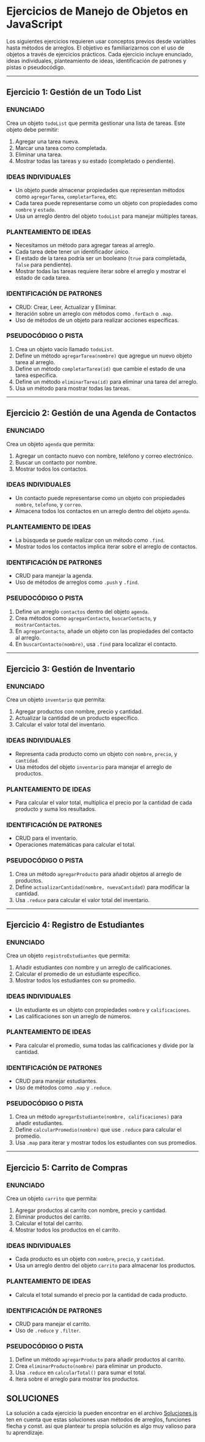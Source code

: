 # Ejercicios de Manejo de Objetos en JavaScript

Los siguientes ejercicios requieren usar conceptos previos desde variables hasta métodos de arreglos. El objetivo es familiarizarnos con el uso de objetos a través de ejercicios prácticos. Cada ejercicio incluye enunciado, ideas individuales, planteamiento de ideas, identificación de patrones y pistas o pseudocódigo.

---

## Ejercicio 1: **Gestión de un Todo List**

### ENUNCIADO  
Crea un objeto `todoList` que permita gestionar una lista de tareas. Este objeto debe permitir:
1. Agregar una tarea nueva.
2. Marcar una tarea como completada.
3. Eliminar una tarea.
4. Mostrar todas las tareas y su estado (completado o pendiente).

### IDEAS INDIVIDUALES  
- Un objeto puede almacenar propiedades que representan métodos como `agregarTarea`, `completarTarea`, etc.
- Cada tarea puede representarse como un objeto con propiedades como `nombre` y `estado`.
- Usa un arreglo dentro del objeto `todoList` para manejar múltiples tareas.

### PLANTEAMIENTO DE IDEAS  
- Necesitamos un método para agregar tareas al arreglo.
- Cada tarea debe tener un identificador único.
- El estado de la tarea podría ser un booleano (`true` para completada, `false` para pendiente).
- Mostrar todas las tareas requiere iterar sobre el arreglo y mostrar el estado de cada tarea.

### IDENTIFICACIÓN DE PATRONES  
- CRUD: Crear, Leer, Actualizar y Eliminar.
- Iteración sobre un arreglo con métodos como `.forEach` o `.map`.
- Uso de métodos de un objeto para realizar acciones específicas.

### PSEUDOCÓDIGO O PISTA  
1. Crea un objeto vacío llamado `todoList`.
2. Define un método `agregarTarea(nombre)` que agregue un nuevo objeto tarea al arreglo.
3. Define un método `completarTarea(id)` que cambie el estado de una tarea específica.
4. Define un método `eliminarTarea(id)` para eliminar una tarea del arreglo.
5. Usa un método para mostrar todas las tareas.

---

## Ejercicio 2: **Gestión de una Agenda de Contactos**

### ENUNCIADO  
Crea un objeto `agenda` que permita:
1. Agregar un contacto nuevo con nombre, teléfono y correo electrónico.
2. Buscar un contacto por nombre.
3. Mostrar todos los contactos.

### IDEAS INDIVIDUALES  
- Un contacto puede representarse como un objeto con propiedades `nombre`, `telefono`, y `correo`.
- Almacena todos los contactos en un arreglo dentro del objeto `agenda`.

### PLANTEAMIENTO DE IDEAS  
- La búsqueda se puede realizar con un método como `.find`.
- Mostrar todos los contactos implica iterar sobre el arreglo de contactos.

### IDENTIFICACIÓN DE PATRONES  
- CRUD para manejar la agenda.
- Uso de métodos de arreglos como `.push` y `.find`.

### PSEUDOCÓDIGO O PISTA  
1. Define un arreglo `contactos` dentro del objeto `agenda`.
2. Crea métodos como `agregarContacto`, `buscarContacto`, y `mostrarContactos`.
3. En `agregarContacto`, añade un objeto con las propiedades del contacto al arreglo.
4. En `buscarContacto(nombre)`, usa `.find` para localizar el contacto.

---

## Ejercicio 3: **Gestión de Inventario**

### ENUNCIADO  
Crea un objeto `inventario` que permita:
1. Agregar productos con nombre, precio y cantidad.
2. Actualizar la cantidad de un producto específico.
3. Calcular el valor total del inventario.

### IDEAS INDIVIDUALES  
- Representa cada producto como un objeto con `nombre`, `precio`, y `cantidad`.
- Usa métodos del objeto `inventario` para manejar el arreglo de productos.

### PLANTEAMIENTO DE IDEAS  
- Para calcular el valor total, multiplica el precio por la cantidad de cada producto y suma los resultados.

### IDENTIFICACIÓN DE PATRONES  
- CRUD para el inventario.
- Operaciones matemáticas para calcular el total.

### PSEUDOCÓDIGO O PISTA  
1. Crea un método `agregarProducto` para añadir objetos al arreglo de productos.
2. Define `actualizarCantidad(nombre, nuevaCantidad)` para modificar la cantidad.
3. Usa `.reduce` para calcular el valor total del inventario.

---

## Ejercicio 4: **Registro de Estudiantes**

### ENUNCIADO  
Crea un objeto `registroEstudiantes` que permita:
1. Añadir estudiantes con nombre y un arreglo de calificaciones.
2. Calcular el promedio de un estudiante específico.
3. Mostrar todos los estudiantes con su promedio.

### IDEAS INDIVIDUALES  
- Un estudiante es un objeto con propiedades `nombre` y `calificaciones`.
- Las calificaciones son un arreglo de números.

### PLANTEAMIENTO DE IDEAS  
- Para calcular el promedio, suma todas las calificaciones y divide por la cantidad.

### IDENTIFICACIÓN DE PATRONES  
- CRUD para manejar estudiantes.
- Uso de métodos como `.map` y `.reduce`.

### PSEUDOCÓDIGO O PISTA  
1. Crea un método `agregarEstudiante(nombre, calificaciones)` para añadir estudiantes.
2. Define `calcularPromedio(nombre)` que use `.reduce` para calcular el promedio.
3. Usa `.map` para iterar y mostrar todos los estudiantes con sus promedios.

---

## Ejercicio 5: **Carrito de Compras**

### ENUNCIADO  
Crea un objeto `carrito` que permita:
1. Agregar productos al carrito con nombre, precio y cantidad.
2. Eliminar productos del carrito.
3. Calcular el total del carrito.
4. Mostrar todos los productos en el carrito.

### IDEAS INDIVIDUALES  
- Cada producto es un objeto con `nombre`, `precio`, y `cantidad`.
- Usa un arreglo dentro del objeto `carrito` para almacenar los productos.

### PLANTEAMIENTO DE IDEAS  
- Calcula el total sumando el precio por la cantidad de cada producto.

### IDENTIFICACIÓN DE PATRONES  
- CRUD para manejar el carrito.
- Uso de `.reduce` y `.filter`.

### PSEUDOCÓDIGO O PISTA  
1. Define un método `agregarProducto` para añadir productos al carrito.
2. Crea `eliminarProducto(nombre)` para eliminar un producto.
3. Usa `.reduce` en `calcularTotal()` para sumar el total.
4. Itera sobre el arreglo para mostrar los productos.

## SOLUCIONES

La solución a cada ejercicio la pueden encontrar en el archivo [Soluciones.js](./soluciones/soluciones.js) ten en cuenta que estas soluciones usan métodos de arreglos, funciones flecha y const. asi que plantear tu propia solución es algo muy valioso para tu aprendizaje.